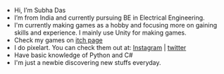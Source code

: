 -  Hi, I’m Subha Das
-  I’m from India and currently pursuing BE in Electrical Engineering.
-  I'm currently making games as a hobby and focusing more on gaining skills and experience. I mainly use Unity for making games.
-  Check my games on [itch page](ixale.itch.io)
-  I do pixelart. You can check them out at: [Instagram](instagram.com/ixalegames) | [twitter](twitter.com'ixalegames)
-  Have basic knowledge of Python and C#
-  I'm just a newbie discovering new stuffs everyday.
<!---
5ubh4d45/5ubh4d45 is a ✨ special ✨ repository because its `README.md` (this file) appears on your GitHub profile.
You can click the Preview link to take a look at your changes.
--->
